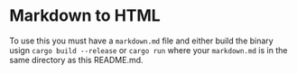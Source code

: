 # Markdown to HTML

To use this you must have a `markdown.md` file and either build the binary usign `cargo build --release` or `cargo run` where your `markdown.md` is in the same directory as this README.md.
